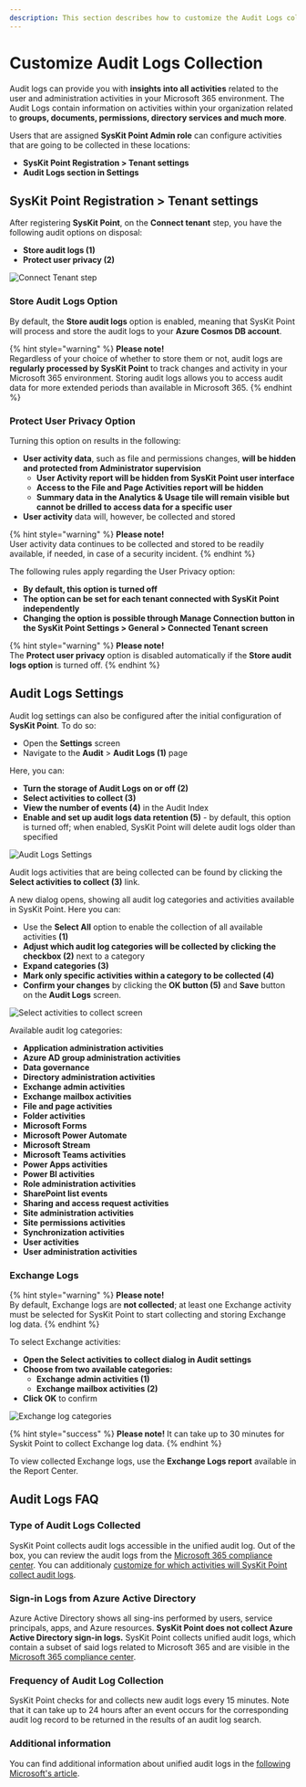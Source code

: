 ```yaml
---
description: This section describes how to customize the Audit Logs collection using SysKit Point.
---
```


# Customize Audit Logs Collection

Audit logs can provide you with **insights into all activities** related to the user and administration activities in your Microsoft 365 environment.‌ The Audit Logs contain information on activities within your organization related to **groups, documents, permissions, directory services and much more**. 

Users that are assigned **SysKit Point Admin role** can configure activities that are going to be collected in these locations:

* **SysKit Point Registration > Tenant settings**
* **Audit Logs section in Settings**

## SysKit Point Registration > Tenant settings

After registering **SysKit Point**, on the **Connect tenant** step, you have the following audit options on disposal:

* **Store audit logs \(1\)**
* **Protect user privacy \(2\)**

![Connect Tenant step](../.gitbook/assets/customize-audit-logs-collection_connect-tenant-step.png)


### Store Audit Logs Option

By default, the **Store audit logs** option is enabled, meaning that SysKit Point will process and store the audit logs to your **Azure Cosmos DB account**.

{% hint style="warning" %}
**Please note!**  
Regardless of your choice of whether to store them or not, audit logs are **regularly processed by SysKit Point** to track changes and activity in your Microsoft 365 environment. Storing audit logs allows you to access audit data for more extended periods than available in Microsoft 365.
{% endhint %}

### Protect User Privacy Option

Turning this option on results in the following:

* **User activity data**, such as file and permissions changes, **will be hidden and protected from Administrator supervision** 
  * **User Activity report will be hidden from SysKit Point user interface**
  * **Access to the File and Page Activities report will be hidden**
  * **Summary data in the Analytics & Usage tile will remain visible but cannot be drilled to access data for a specific user**
* **User activity** data will, however, be collected and stored

{% hint style="warning" %}
**Please note!**  
User activity data continues to be collected and stored to be readily available, if needed, in case of a security incident.
{% endhint %}

The following rules apply regarding the User Privacy option:

* **By default, this option is turned off**
* **The option can be set for each tenant connected with SysKit Point independently**
* **Changing the option is possible through Manage Connection button in the SysKit Point Settings > General > Connected Tenant screen**

{% hint style="warning" %}
**Please note!**  
The **Protect user privacy** option is disabled automatically if the **Store audit logs option** is turned off.
{% endhint %}

## Audit Logs Settings

Audit log settings can also be configured after the initial configuration of **SysKit Point**. To do so:

* Open the **Settings** screen
* Navigate to the **Audit** &gt; **Audit Logs \(1\)** page

Here, you can:

* **Turn the storage of Audit Logs on or off \(2\)**
* **Select activities to collect \(3\)**
* **View the number of events \(4\)** in the Audit Index
* **Enable and set up audit logs data retention \(5\)** - by default, this option is turned off; when enabled, SysKit Point will delete audit logs older than specified

![Audit Logs Settings](../.gitbook/assets/customize-audit-logs-collection_audit-logs-settings_new.png)

Audit logs activities that are being collected can be found by clicking the **Select activities to collect \(3\)** link.

A new dialog opens, showing all audit log categories and activities available in SysKit Point. Here you can:

* Use the **Select All** option to enable the collection of all available activities **\(1\)**
* **Adjust which audit log categories will be collected by clicking the checkbox \(2\)** next to a category
* **Expand categories \(3\)**
* **Mark only specific activities within a category to be collected \(4\)**
* **Confirm your changes** by clicking the **OK button \(5\)** and **Save** button on the **Audit Logs** screen.

![Select activities to collect screen](../.gitbook/assets/customize-audit-logs-collection_select-activities-to-collect_new.png)

Available audit log categories:

* **Application administration activities**
* **Azure AD group administration activities**
* **Data governance**
* **Directory administration activities**
* **Exchange admin activities**
* **Exchange mailbox activities**
* **File and page activities**
* **Folder activities**
* **Microsoft Forms**
* **Microsoft Power Automate**
* **Microsoft Stream**
* **Microsoft Teams activities**
* **Power Apps activities**
* **Power BI activities**
* **Role administration activities**
* **SharePoint list events**
* **Sharing and access request activities**
* **Site administration activities**
* **Site permissions activities**
* **Synchronization activities**
* **User activities**
* **User administration activities**

### Exchange Logs

{% hint style="warning" %}
**Please note!**  
By default, Exchange logs are **not collected**; at least one Exchange activity must be selected for SysKit Point to start collecting and storing Exchange log data.
{% endhint %}

To select Exchange activities:

* **Open the Select activities to collect dialog in Audit settings**
* **Choose from two available categories:**
  * **Exchange admin activities \(1\)**
  * **Exchange mailbox activities \(2\)**
* **Click OK** to confirm

![Exchange log categories](../.gitbook/assets/customize-audit-logs-collection_exchange-categories_new.png)

{% hint style="success" %}
**Please note!** It can take up to 30 minutes for Syskit Point to collect Exchange log data.
{% endhint %}

To view collected Exchange logs, use the **Exchange Logs report** available in the Report Center.



## Audit Logs FAQ

### Type of Audit Logs Collected

SysKit Point collects audit logs accessible in the unified audit log. Out of the box, you can review the audit logs from the [Microsoft 365 compliance center](https://compliance.microsoft.com/auditlogsearch).
You can additionaly [customize for which activities will SysKit Point collect audit logs](../configuration/customize-audit-logs-collection.md).

### Sign-in Logs from Azure Active Directory 

Azure Active Directory shows all sing-ins performed by users, service principals, apps, and Azure resources.
**SysKit Point does not collect Azure Active Directory sign-in logs.** 
SysKit Point collects unified audit logs, which contain a subset of said logs related to Microsoft 365 and are visible in the [Microsoft 365 compliance center](https://compliance.microsoft.com/auditlogsearch).

### Frequency of Audit Log Collection

SysKit Point checks for and collects new audit logs every 15 minutes. 
Note that it can take up to 24 hours after an event occurs for the corresponding audit log record to be returned in the results of an audit log search. 

### Additional information

You can find additional information about unified audit logs in the [following Microsoft's article](https://docs.microsoft.com/en-us/microsoft-365/compliance/search-the-audit-log-in-security-and-compliance?view=o365-worldwide).